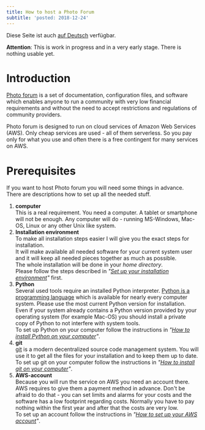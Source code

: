 ```yaml
---
title: How to host a Photo Forum
subtitle: 'posted: 2018-12-24'
---
```

Diese Seite ist auch [auf Deutsch](./index_de) verfügbar.

**Attention**: This is work in progress and in a very early stage. There is nothing usable yet.

# Introduction

[Photo forum](https://github.com/fte378/photo-forum)
is a set of documentation, configuration files, and software which enables
anyone to run a community with very low financial requirements and without the need
to accept restrictions and regulations of community providers.

Photo forum is designed to run on cloud services of Amazon Web Services (AWS). Only
cheap services are used - all of them serverless. So you pay only for what you use
and often there is a free contingent for many services on AWS.

# Prerequisites

If you want to host Photo forum you will need some things in advance. There are descriptions
how to set up all the needed stuff.

1. **computer**  
  This is a real requirement. You need a computer. A tablet or smartphone will not be enough.
  Any computer will do - running MS-Windows, Mac-OS, Linux or any other Unix like system.
2. **Installation environment**  
  To make all installation steps easier I will give you the exact steps for installation.  
  It will make available all needed software for your current system user and it will keep
  all needed pieces together as much as possible.   
  The whole installation will be done in your _home directory_.   
  Please follow the steps described in _"[Set up your installation environment](./envsetup)"_ first.
3. **Python**  
  Several used tools require an installed Python interpreter.
  [Python is a programming language](https://www.python.org/)
  which is available for nearly every computer system. Please use the most current Python version
  for installation. Even if your system already contains a Python version provided by your operating
  system (for example Mac-OS) you should install a private copy of Python to not interfere with
  system tools.  
  To set up Python on your computer follow the instructions in
  _"[How to install Python on your computer](./pythonsetup)"_.
4. **git**  
  [git](https://git-scm.com) is a modern decentralized source code management system. You will use
  it to get all the files for your installation and to keep them up to date.   
  To set up git on your computer follow the instructions in
  _"[How to install git on your computer](./gitsetup)"_.
5. **AWS-account**  
  Because you will run the service on AWS you need an account there. AWS requires to give them
  a payment method in advance. Don't be afraid to do that - you can set limits and alarms for your
  costs and the software has a low footprint regarding costs. Normally you have to pay nothing
  within the first year and after that the costs are very low.   
  To set up an account follow the instructions in
  _"[How to set up your AWS account](./awssetup)"_.
